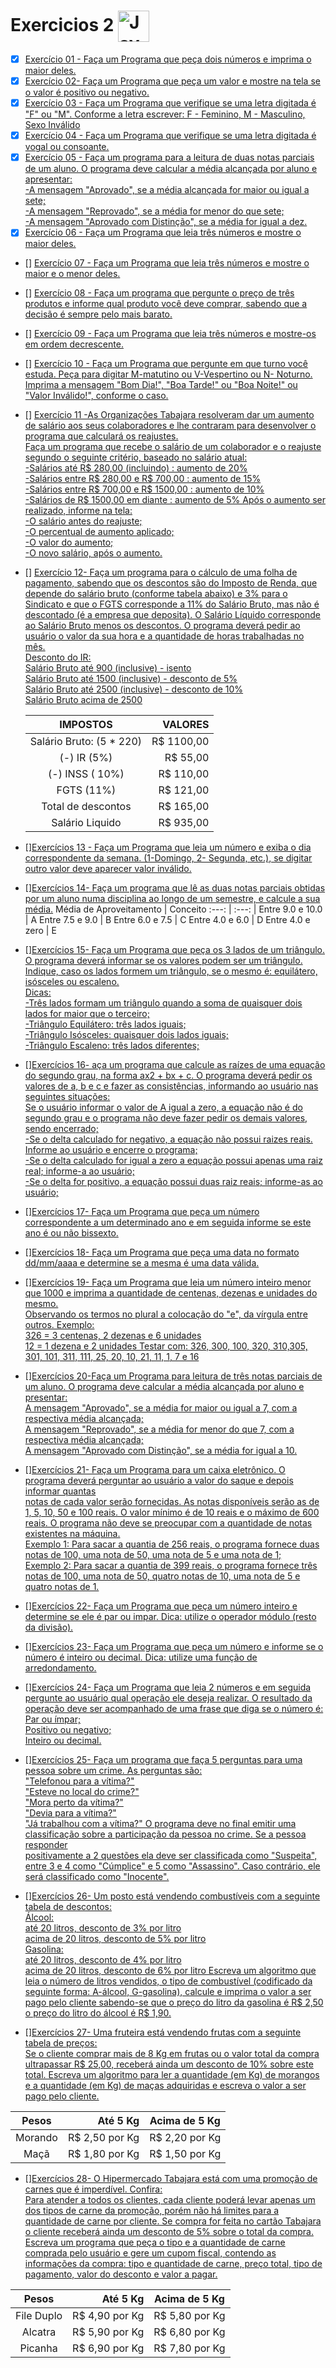# Exercicios 2 <img align="center" alt="Java" height="50" width="" src="https://img.shields.io/badge/Java-ED8B00?style=for-the-badge&logo=java&logoColor=white"/>

- [x] [Exercício 01 - Faça um Programa que peça dois números e imprima o maior deles.](https://github.com/Giovani-Gomes/Exercicios_2-Java/tree/main/Exerc%C3%ADcio%2001)
- [x] [Exercício 02- Faça um Programa que peça um valor e mostre na tela se o valor é positivo ou negativo.](https://github.com/Giovani-Gomes/Exercicios_2-Java/tree/main/Exerc%C3%ADcio%2002)
- [x] [Exercício 03 - Faça um Programa que verifique se uma letra digitada é "F" ou "M". Conforme a letra escrever: F - Feminino, M - Masculino, Sexo Inválido](https://github.com/Giovani-Gomes/Exercicios_2-Java/tree/main/Exerc%C3%ADcio%2003)
- [x] [Exercício 04 - Faça um Programa que verifique se uma letra digitada é vogal ou consoante.](https://github.com/Giovani-Gomes/Exercicios_2-Java/tree/main/Exerc%C3%ADcio%2004)
- [x] [Exercício 05 - Faça um programa para a leitura de duas notas parciais de um aluno. O programa deve calcular a média alcançada por aluno e apresentar:<br>
    -A mensagem "Aprovado", se a média alcançada for maior ou igual a sete; <br>
    -A mensagem "Reprovado", se a média for menor do que sete; <br>
    -A mensagem "Aprovado com Distinção", se a média for igual a dez.](https://github.com/Giovani-Gomes/Exercicios_2-Java/tree/main/Exerc%C3%ADcio%2005)
- [x] [Exercício 06 - Faça um Programa que leia três números e mostre o maior deles.](https://github.com/Giovani-Gomes/Exercicios_2-Java/tree/main/Exerc%C3%ADcio%2006)
- [] [Exercício 07 - Faça um Programa que leia três números e mostre o maior e o menor deles.]()
- [] [Exercício 08 - Faça um programa que pergunte o preço de três produtos e informe qual produto você deve comprar, sabendo que a decisão é sempre pelo mais barato.]()
- [] [Exercício 09 - Faça um Programa que leia três números e mostre-os em ordem decrescente.]()
- [] [Exercício 10 - Faça um Programa que pergunte em que turno você estuda. Peça para digitar M-matutino ou V-Vespertino ou N- Noturno. Imprima a mensagem "Bom Dia!", "Boa Tarde!" ou "Boa Noite!" ou "Valor Inválido!", conforme o caso.]()
- [] [Exercício 11 -As Organizações Tabajara resolveram dar um aumento de salário aos seus colaboradores e lhe contraram para desenvolver o programa que calculará os reajustes.<br>
	Faça um programa que recebe o salário de um colaborador e o reajuste segundo o seguinte critério, baseado no salário atual:<br>
	-Salários até R$ 280,00 (incluindo) : aumento de 20% <br>
	-Salários entre R$ 280,00 e R$ 700,00 : aumento de 15%<br>
	-Salários entre R$ 700,00 e R$ 1500,00 : aumento de 10%<br>
	-Salários de R$ 1500,00 em diante : aumento de 5% Após o aumento ser realizado, informe na tela:<br>
	-O salário antes do reajuste;<br>
	-O percentual de aumento aplicado;<br>
	-O valor do aumento;<br>
	-O novo salário, após o aumento.]()
- [] [Exercício 12- Faça um programa para o cálculo de uma folha de pagamento, sabendo que os descontos são do Imposto de Renda, que depende do 	salário bruto (conforme tabela abaixo) e 3% para o Sindicato e que o FGTS corresponde a 11% do Salário Bruto, mas não é descontado 	(é a empresa que deposita). O Salário Líquido corresponde ao Salário Bruto menos os descontos. O programa deverá pedir ao usuário o 			valor da sua hora e a quantidade de horas trabalhadas no mês.<br>
	Desconto do IR: <br>
	Salário Bruto até 900 (inclusive) - isento<br>
	Salário Bruto até 1500 (inclusive) - desconto de 5%<br>
	Salário Bruto até 2500 (inclusive) - desconto de 10%<br>
	Salário Bruto acima de 2500]()
    
    IMPOSTOS | VALORES 
    :---: | ---: | 
   Salário Bruto: (5 * 220) |  R$ 1100,00
   (-) IR (5%) |  R$   55,00  
   (-) INSS ( 10%) |  R$  110,00
   FGTS (11%) |  R$  121,00
   Total de descontos | R$  165,00
   Salário Liquido |  R$  935,00
    
   
- [][Exercícios 13 - Faça um Programa que leia um número e exiba o dia correspondente da semana. (1-Domingo, 2- Segunda, etc.), se digitar outro valor deve aparecer valor inválido.]()
- [][Exercícios 14- Faça um programa que lê as duas notas parciais obtidas por um aluno numa disciplina ao longo de um semestre, e calcule a sua média.]()
    Média de Aproveitamento | Conceito
    :---: | :---: | 
   Entre 9.0 e 10.0 | A
  Entre 7.5 e 9.0 | B
  Entre 6.0 e 7.5 | C
  Entre 4.0 e 6.0 | D
  Entre 4.0 e zero | E
- [][Exercícios 15- Faça um Programa que peça os 3 lados de um triângulo. O programa deverá informar se os valores podem ser um triângulo. Indique, caso os lados formem um triângulo, se o mesmo é: equilátero, isósceles ou escaleno.<br>
	Dicas:<br>
	-Três lados formam um triângulo quando a soma de quaisquer dois lados for maior que o terceiro;<br>
	-Triângulo Equilátero: três lados iguais;<br>
	-Triângulo Isósceles: quaisquer dois lados iguais;<br>
	-Triângulo Escaleno: três lados diferentes;]()
- [][Exercícios 16- aça um programa que calcule as raízes de uma equação do segundo grau, na forma ax2 + bx + c. O programa deverá pedir os valores de a, b e c e fazer as consistências, informando ao usuário nas seguintes situações:<br>
Se o usuário informar o valor de A igual a zero, a equação não é do segundo grau e o programa não deve fazer pedir os demais valores, sendo encerrado;<br>
	-Se o delta calculado for negativo, a equação não possui raizes reais. Informe ao usuário e encerre o programa;<br>
	-Se o delta calculado for igual a zero a equação possui apenas uma raiz real; informe-a ao usuário;<br>
	-Se o delta for positivo, a equação possui duas raiz reais; informe-as ao usuário;]()
- [][Exercícios 17- Faça um Programa que peça um número correspondente a um determinado ano e em seguida informe se este ano é ou não bissexto.]()
- [][Exercícios 18- Faça um Programa que peça uma data no formato dd/mm/aaaa e determine se a mesma é uma data válida.]()
- [][Exercícios 19- Faça um Programa que leia um número inteiro menor que 1000 e imprima a quantidade de centenas, dezenas e unidades do mesmo.<br>
Observando os termos no plural a colocação do "e", da vírgula entre outros. Exemplo:<br>
	326 = 3 centenas, 2 dezenas e 6 unidades<br>
	12 = 1 dezena e 2 unidades Testar com: 326, 300, 100, 320, 310,305, 301, 101, 311, 111, 25, 20, 10, 21, 11, 1, 7 e 16]()
- [][Exercícios 20-Faça um Programa para leitura de três notas parciais de um aluno. O programa deve calcular a média alcançada por aluno e presentar:<br>
	A mensagem "Aprovado", se a média for maior ou igual a 7, com a respectiva média alcançada;<br>
	A mensagem "Reprovado", se a média for menor do que 7, com a respectiva média alcançada;<br>
	A mensagem "Aprovado com Distinção", se a média for igual a 10.]()
- [][Exercícios 21- Faça um Programa para um caixa eletrônico. O programa deverá perguntar ao usuário a valor do saque e depois informar quantas<br> notas de cada valor serão fornecidas. As notas disponíveis serão as de 1, 5, 10, 50 e 100 reais. O valor mínimo é de 10 reais e o máximo de 600 reais. O programa não deve se preocupar com a quantidade de notas existentes na máquina.<br>
	Exemplo 1: Para sacar a quantia de 256 reais, o programa fornece duas notas de 100, uma nota de 50, uma nota de 5 e uma nota de 1;<br>
	Exemplo 2: Para sacar a quantia de 399 reais, o programa fornece três notas de 100, uma nota de 50, quatro notas de 10, uma nota de 5 e quatro notas de 1.]()
- [][Exercícios 22- Faça um Programa que peça um número inteiro e determine se ele é par ou impar. Dica: utilize o operador módulo (resto da divisão).]()
- [][Exercícios 23- Faça um Programa que peça um número e informe se o número é inteiro ou decimal. Dica: utilize uma função de arredondamento.]()
- [][Exercícios 24- Faça um Programa que leia 2 números e em seguida pergunte ao usuário qual operação ele deseja realizar. O resultado da operação deve ser acompanhado de uma frase que diga se o número é:<br>
	Par ou ímpar;<br>
	Positivo ou negativo;<br>
	Inteiro ou decimal.]()<br>
- [][Exercícios 25- Faça um programa que faça 5 perguntas para uma pessoa sobre um crime. As perguntas são:<br>
"Telefonou para a vítima?"<br>
"Esteve no local do crime?"<br>
"Mora perto da vítima?"<br>
"Devia para a vítima?"<br>
"Já trabalhou com a vítima?" O programa deve no final emitir uma classificação sobre a participação da pessoa no crime. Se a pessoa responder <br> positivamente a 2 questões ela deve ser classificada como "Suspeita", entre 3 e 4 como "Cúmplice" e 5 como "Assassino". Caso contrário, ele será classificado como "Inocente".]()
- [][Exercícios 26- Um posto está vendendo combustíveis com a seguinte tabela de descontos:<br>
	Álcool:<br>
	até 20 litros, desconto de 3% por litro<br>
	acima de 20 litros, desconto de 5% por litro<br>
	Gasolina:<br>
	até 20 litros, desconto de 4% por litro<br>
	acima de 20 litros, desconto de 6% por litro Escreva um algoritmo que leia o número de litros vendidos, o tipo de combustível (codificado  		da seguinte forma: A-álcool, G-gasolina), calcule e imprima o valor a ser pago pelo cliente sabendo-se que o preço do litro da gasolina é 		R$ 2,50 o preço do litro do álcool é R$ 1,90.]()
- [][Exercícios 27- Uma fruteira está vendendo frutas com a seguinte tabela de preços:<br>
Se o cliente comprar mais de 8 Kg em frutas ou o valor total da compra ultrapassar R$ 25,00, receberá ainda um desconto de 10% sobre este total. Escreva um algoritmo para ler a quantidade (em Kg) de morangos e a quantidade (em Kg) de maças adquiridas e escreva o valor a ser pago pelo cliente.]()

Pesos | Até 5 Kg | Acima de 5 Kg
:---: | ---: | :---:
Morando | R$ 2,50 por Kg  | R$ 2,20 por Kg
Maçã | R$ 1,80 por Kg   | R$ 1,50 por Kg
 

- [][Exercícios 28- O Hipermercado Tabajara está com uma promoção de carnes que é imperdível. Confira: <br>
Para atender a todos os clientes, cada cliente poderá levar apenas um dos tipos de carne da promoção, porém não há limites para a quantidade de carne por cliente. Se compra for feita no cartão Tabajara o cliente receberá ainda um desconto de 5% sobre o total da compra. Escreva um programa que peça o tipo e a quantidade de carne comprada pelo usuário e gere um cupom fiscal, contendo as informações da compra: tipo e quantidade de carne, preço total, tipo de pagamento, valor do desconto e valor a pagar.]()

Pesos | Até 5 Kg | Acima de 5 Kg
:---: | ---: | :---:
File Duplo  | R$ 4,90 por Kg  | R$ 5,80 por Kg
Alcatra | R$ 5,90 por Kg | R$ 6,80 por Kg
Picanha | R$ 6,90 por Kg | R$ 7,80 por Kg
